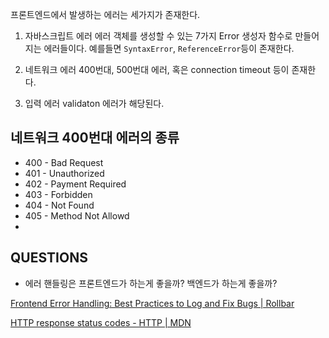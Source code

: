 프론트엔드에서 발생하는 에러는 세가지가 존재한다.

1. 자바스크립트 에러
	에러 객체를 생성할 수 있는 7가지 Error 생성자 함수로 만들어지는 에러들이다. 예를들면 `SyntaxError`, `ReferenceError`등이 존재한다.

2. 네트워크 에러
	400번대, 500번대 에러, 혹은 connection timeout 등이 존재한다.

3. 입력 에러
	validaton 에러가 해당된다.

## 네트워크 400번대 에러의 종류

- 400 - Bad Request
- 401 - Unauthorized
- 402 - Payment Required
- 403 - Forbidden
- 404 - Not Found
- 405 - Method Not Allowd
- 


## QUESTIONS

- 에러 핸들링은 프론트엔드가 하는게 좋을까? 백엔드가 하는게 좋을까?


[Frontend Error Handling: Best Practices to Log and Fix Bugs | Rollbar](https://rollbar.com/blog/guide-to-frontend-error-handling/)

[HTTP response status codes - HTTP | MDN](https://developer.mozilla.org/en-US/docs/Web/HTTP/Reference/Status)